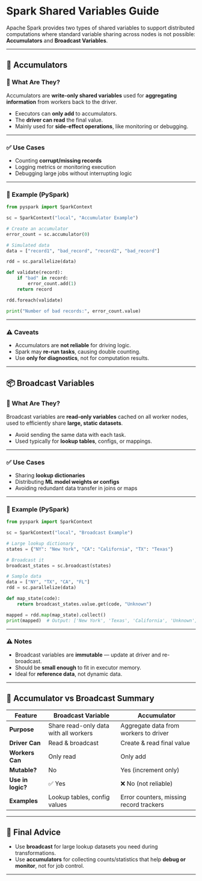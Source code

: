 
# Spark Shared Variables Guide

Apache Spark provides two types of shared variables to support distributed computations where standard variable sharing across nodes is not possible: **Accumulators** and **Broadcast Variables**.

---

## 🔁 Accumulators

### 📌 What Are They?
Accumulators are **write-only shared variables** used for **aggregating information** from workers back to the driver.

- Executors can **only add** to accumulators.
- The **driver can read** the final value.
- Mainly used for **side-effect operations**, like monitoring or debugging.

---

### ✅ Use Cases

- Counting **corrupt/missing records**
- Logging metrics or monitoring execution
- Debugging large jobs without interrupting logic

---

### 🧪 Example (PySpark)

```python
from pyspark import SparkContext

sc = SparkContext("local", "Accumulator Example")

# Create an accumulator
error_count = sc.accumulator(0)

# Simulated data
data = ["record1", "bad_record", "record2", "bad_record"]

rdd = sc.parallelize(data)

def validate(record):
    if "bad" in record:
        error_count.add(1)
    return record

rdd.foreach(validate)

print("Number of bad records:", error_count.value)
```

---

### ⚠️ Caveats

- Accumulators are **not reliable** for driving logic.
- Spark may **re-run tasks**, causing double counting.
- Use **only for diagnostics**, not for computation results.

---

## 📦 Broadcast Variables

### 📌 What Are They?
Broadcast variables are **read-only variables** cached on all worker nodes, used to efficiently share **large, static datasets**.

- Avoid sending the same data with each task.
- Used typically for **lookup tables**, configs, or mappings.

---

### ✅ Use Cases

- Sharing **lookup dictionaries**
- Distributing **ML model weights or configs**
- Avoiding redundant data transfer in joins or maps

---

### 🧪 Example (PySpark)

```python
from pyspark import SparkContext

sc = SparkContext("local", "Broadcast Example")

# Large lookup dictionary
states = {"NY": "New York", "CA": "California", "TX": "Texas"}

# Broadcast it
broadcast_states = sc.broadcast(states)

# Sample data
data = ["NY", "TX", "CA", "FL"]
rdd = sc.parallelize(data)

def map_state(code):
    return broadcast_states.value.get(code, "Unknown")

mapped = rdd.map(map_state).collect()
print(mapped)  # Output: ['New York', 'Texas', 'California', 'Unknown']
```

---

### ⚠️ Notes

- Broadcast variables are **immutable** — update at driver and re-broadcast.
- Should be **small enough** to fit in executor memory.
- Ideal for **reference data**, not dynamic data.

---

## 🔄 Accumulator vs Broadcast Summary

| Feature                    | **Broadcast Variable**                             | **Accumulator**                               |
|----------------------------|----------------------------------------------------|------------------------------------------------|
| **Purpose**                | Share read-only data with all workers              | Aggregate data from workers to driver          |
| **Driver Can**             | Read & broadcast                                   | Create & read final value                      |
| **Workers Can**            | Only read                                          | Only add                                       |
| **Mutable?**               | No                                                 | Yes (increment only)                           |
| **Use in logic?**          | ✅ Yes                                             | ❌ No (not reliable)                           |
| **Examples**               | Lookup tables, config values                       | Error counters, missing record trackers        |

---

## 📌 Final Advice

- Use **broadcast** for large lookup datasets you need during transformations.
- Use **accumulators** for collecting counts/statistics that help **debug or monitor**, not for job control.

---
